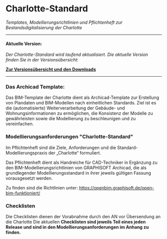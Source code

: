 # Charlotte-Standard
_Templates, Modellierungsrichtlinien und Pflichtenheft zur Bestandsdigitalisierung der Charlotte_

-------
#### Aktuelle Version:
_Der Charlotte-Standard wird laufend aktualisiert. Die aktuelle Version finden Sie in der Versionsübersicht:_

[**Zur Versionsübersicht und den Downloads**](https://github.com/chb-mort/Charlotte-Standard/releases/latest)

------

### Das Archicad Template:

Das BIM-Template der Charlotte dient als Archicad-Template zur Erstellung von Plandaten und BIM-Modellen nach einheitlichen Standards. Ziel ist es die (automatisierte) Weiterverarbeitung der Gebäude- und Wohnungsinformationen zu ermöglichen, die Konsistenz der Modelle zu gewährleisten sowie die Modellierung zu beschleunigen und zu vereinfachen.

### Modellierungsanforderungen "Charlotte-Standard"

Im Pflichtenheft sind die Ziele, Anforderungen und die Standard-Modellierungspraxis der „Charlotte“ formuliert. 

Das Pflichtenheft dient als Handreiche für CAD-Techniker in Ergänzung zu den BIM-Modellierungsrichtlinien von GRAPHISOFT Archicad, die als grundlegender Modellierungsstandard in ihrer jeweils gültigen Fassung vorausgesetzt werden.

Zu finden sind die Richtlinien unter: https://openbim.graphisoft.de/open-bim-funktioniert/

### Checklisten

Die Checklisten dienen der Vorabnahme durch den AN vor Übersendung an die Charlotte
Die aktuellen **Checklisten sind jeweils Teil eines jeden Release und sind in den Modellierungsanforderungen im Anhang zu finden.**
